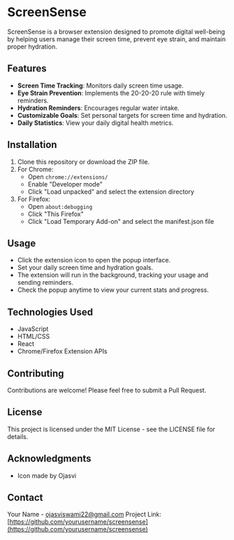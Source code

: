 # ScreenSense

ScreenSense is a browser extension designed to promote digital well-being by helping users manage their screen time, prevent eye strain, and maintain proper hydration.

## Features

- **Screen Time Tracking**: Monitors daily screen time usage.
- **Eye Strain Prevention**: Implements the 20-20-20 rule with timely reminders.
- **Hydration Reminders**: Encourages regular water intake.
- **Customizable Goals**: Set personal targets for screen time and hydration.
- **Daily Statistics**: View your daily digital health metrics.

## Installation

1. Clone this repository or download the ZIP file.
2. For Chrome:
   - Open `chrome://extensions/`
   - Enable "Developer mode"
   - Click "Load unpacked" and select the extension directory
3. For Firefox:
   - Open `about:debugging`
   - Click "This Firefox"
   - Click "Load Temporary Add-on" and select the manifest.json file

## Usage

- Click the extension icon to open the popup interface.
- Set your daily screen time and hydration goals.
- The extension will run in the background, tracking your usage and sending reminders.
- Check the popup anytime to view your current stats and progress.

## Technologies Used

- JavaScript
- HTML/CSS
- React 
- Chrome/Firefox Extension APIs

## Contributing

Contributions are welcome! Please feel free to submit a Pull Request.

## License

This project is licensed under the MIT License - see the LICENSE file for details.

## Acknowledgments

- Icon made by Ojasvi 

## Contact

Your Name - ojasviswami22@gmail.com
Project Link: [https://github.com/yourusername/screensense](https://github.com/yourusername/screensense)
